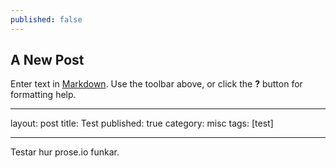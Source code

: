 ```yaml
---
published: false
---
```


## A New Post

Enter text in [Markdown](http://daringfireball.net/projects/markdown/). Use the toolbar above, or click the **?** button for formatting help.
___
layout: post
title: Test
published: true
category: misc
tags: [test]
___
Testar hur prose.io funkar.